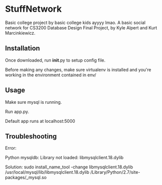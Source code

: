 # StuffNetwork

Basic college project by basic college kids ayyyy lmao.
A basic social network for CS3200 Database Design Final Project, by Kyle Alpert and Kurt Marcinkiewicz.

## Installation

Once downloaded, run __init__.py to setup config file.

Before making any changes, make sure virtualenv is installed and you're working in the environment contained in env/

## Usage

Make sure mysql is running.

Run app.py.

Default app runs at localhost:5000

## Troubleshooting
Error:

Python mysqldb: Library not loaded: libmysqlclient.18.dylib

Solution:
sudo install_name_tool -change libmysqlclient.18.dylib /usr/local/mysql/lib/libmysqlclient.18.dylib /Library/Python/2.7/site-packages/_mysql.so
